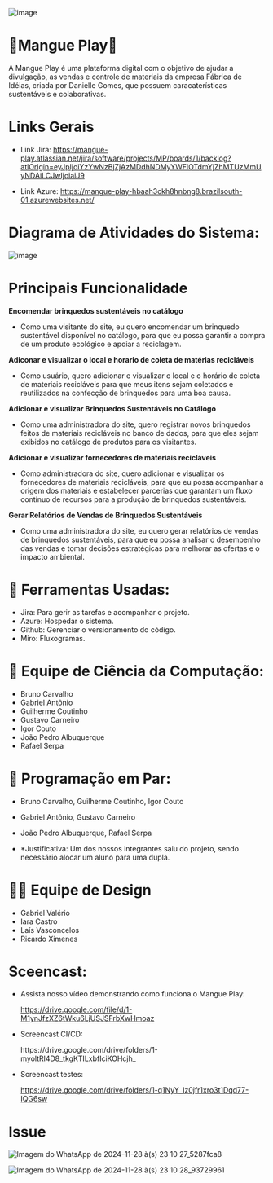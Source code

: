 ![image](https://github.com/user-attachments/assets/a63bcaf5-b3e6-47f0-84eb-361b0cb964ee)

# 🌳Mangue Play🌳
 A Mangue Play é uma plataforma digital com o objetivo de ajudar a divulgação, as vendas e controle de materiais da empresa Fábrica de Idéias, criada por Danielle Gomes, que possuem caracaterísticas sustentáveis e colaborativas.

# Links Gerais
 - Link Jira: https://mangue-play.atlassian.net/jira/software/projects/MP/boards/1/backlog?atlOrigin=eyJpIjoiYzYwNzBjZjAzMDdhNDMyYWFlOTdmYjZhMTUzMmUyNDAiLCJwIjoiaiJ9

- Link Azure: https://mangue-play-hbaah3ckh8hnbng8.brazilsouth-01.azurewebsites.net/

# Diagrama de Atividades do Sistema:
![image](https://github.com/user-attachments/assets/5cec4686-ce5e-4bd2-a95a-76f674638f80)


# Principais Funcionalidade

<strong>Encomendar brinquedos sustentáveis no catálogo</p></strong>
- Como uma visitante do site, eu quero encomendar um brinquedo sustentável disponível no catálogo, para que eu possa garantir a compra de um produto ecológico e apoiar a reciclagem.</p1>

<strong>Adiconar e visualizar o local e horario de coleta de matérias recicláveis</p></strong>
- Como usuário, quero adicionar e visualizar o local e o horário de coleta de materiais recicláveis para que meus itens sejam coletados e reutilizados na confecção de brinquedos para uma boa causa.</p1>

<strong>Adicionar e visualizar Brinquedos Sustentáveis no Catálogo</p></strong>
- Como uma administradora do site, quero registrar novos brinquedos feitos de materiais recicláveis no banco de dados, para que eles sejam exibidos no catálogo de produtos para os visitantes.</p1>

<strong>Adicionar e visualizar fornecedores de materiais recicláveis</p></strong>
- Como administradora do site, quero adicionar e visualizar os fornecedores de materiais recicláveis, para que eu possa acompanhar a origem dos materiais e estabelecer parcerias que garantam um fluxo contínuo de recursos para a produção de brinquedos sustentáveis.</p1>

<strong>Gerar Relatórios de Vendas de Brinquedos Sustentáveis</p></strong>
- Como uma administradora do site, eu quero gerar relatórios de vendas de brinquedos sustentáveis, para que eu possa analisar o desempenho das vendas e tomar decisões estratégicas para melhorar as ofertas e o impacto ambiental.</p1>

# 🧰 Ferramentas Usadas:
- Jira: Para gerir as tarefas e acompanhar o projeto.
- Azure: Hospedar o sistema.
- Github: Gerenciar o versionamento do código.
- Miro: Fluxogramas.

# 👥 Equipe de Ciência da Computação:
- Bruno Carvalho
- Gabriel Antônio
- Guilherme Coutinho
- Gustavo Carneiro
- Igor Couto
- João Pedro Albuquerque
- Rafael Serpa

# 👥 Programação em Par:
- Bruno Carvalho, Guilherme Coutinho, Igor Couto

- Gabriel Antônio, Gustavo Carneiro
 
- João Pedro Albuquerque, Rafael Serpa

- *Justificativa: Um dos nossos integrantes saiu do projeto, sendo necessário alocar um aluno para uma dupla.
# 🧑‍🎨 Equipe de Design
- Gabriel Valério
- Iara Castro
- Laís Vasconcelos
- Ricardo Ximenes

# Sceencast:
- Assista nosso vídeo demonstrando como funciona o Mangue Play:
  
  https://drive.google.com/file/d/1-M1ynJfzXZ6tWku6LjUSJSFrbXwHmoaz

- Screencast CI/CD:
  
    <p>https://drive.google.com/drive/folders/1-myoltRl4D8_tkgKTILxbfIciKOHcjh_</p>

- Screencast testes:

  https://drive.google.com/drive/folders/1-q1NyY_Iz0jfr1xro3t1Dqd77-IQG6sw

  
# Issue
![Imagem do WhatsApp de 2024-11-28 à(s) 23 10 27_5287fca8](https://github.com/user-attachments/assets/3513a96d-b84d-4eb6-89cb-43ceb4d59da9)

![Imagem do WhatsApp de 2024-11-28 à(s) 23 10 28_93729961](https://github.com/user-attachments/assets/8b21b5fc-c4d1-4517-b1c3-525517b08f95)


